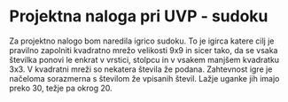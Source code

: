 # Projektna naloga pri UVP - sudoku

Za projektno nalogo bom naredila igrico sudoku.
To je igirca katere cilj je pravilno zapolniti kvadratno mrežo velikosti 9x9 in sicer tako,
da se vsaka številka ponovi le enkrat v vrstici, stolpcu in v vsakem manjšem kvadratku 3x3.
V kvadratni mreži so nekatera števila že podana.
Zahtevnost igre je načeloma sorazmerna s številom že vpisanih števil.
Lažje uganke jih imajo preko 30, težje pa okrog 20.
